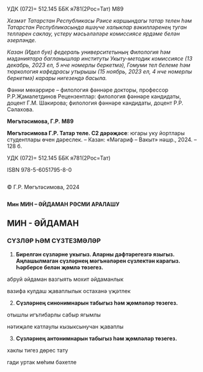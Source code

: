 <!-- page 1 start -->
УДК (072)= 512.145
ББК я781(2Рос=Тат)
М89

*Хезмәт Татарстан Республикасы Рәисе каршындагы татар телен һәм Татарстан Республикасында яшәүче халыклар вәкилләренең туган телләрен саклау, үстерү мәсьәләләре комиссиясе ярдәме белән әзерләнде.*

*Казан (Идел буе) федераль университетының Филология һәм мәдәниятара багланышлар институты Укыту-методик комиссиясе (13 декабрь, 2023 ел, 5 нче номерлы беркетмә), Гомуми тел белеме һәм тюркология кафедрасы утырышы (15 ноябрь, 2023 ел, 4 нче номерлы беркетмә) карары нигезендә басыла.*

Фәнни мөхәррире – филология фәннәре докторы, профессор Р.Р.Җамалетдинов
Рецензентлар: филология фәннәре кандидаты, доцент Г.М. Шакирова;
филология фәннәре кандидаты, доцент Р.Р. Сәлахова.

**Мөгътәсимова, Г.Р.**
**M89**

**Мөгътәсимова Г.Р. Татар теле. С2 дәрәҗәсе**: югары уку йортлары студентлары өчен дәреслек. – Казан: «Мәгариф – Вакыт» нәшр., 2024. – 128 б.

УДК (072)= 512.145
ББК я781(2Рос=Тат)

ISBN 978-5-6051795-8-0
<figure data-bbox="[795, 194, 870, 380]"><img><img/></figure>

© Г.Р. Мөгътәсимова, 2024<!-- page 1 end --><!-- page 2 start -->

<figure data-bbox="[130, 115, 280, 280]"><img><img/></figure>

**Мин**
**МИН – ӘЙДАМАН**
**РӘСМИ АРАЛАШУ**

## МИН - ӘЙДАМАН

### СҮЗЛӘР ҺӘМ СҮЗТЕЗМӘЛӘР

1. **Бирелгән сүзләрне укыгыз. Аларны дәфтәрегезгә языгыз. Аңлашылмаган сүзләрнең мәгънәләрен сүзлектән карагыз. Һәрберсе белән җөмлә төзегез.**

абруй
әйдаман
вазгыять
мохит
әйдаманлык

вазифа
кулдаш
җаваплылык
остаханә
үҗәтлек

2. **Сүзләрнең синонимнарын табыгыз һәм җөмләләр төзегез.**

отышлы
игътибарлы
сабыр
ягымлы

нәтиҗәле
катлаулы
кызыксынучан
җаваплы

3. **Сүзләрнең антонимнарын табыгыз һәм җөмләләр төзегез.**

хаклы
тигез
дөрес
тату

гади
уртак
мөһим
бәхетле<!-- page 2 end -->
